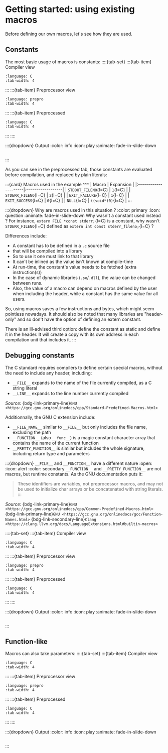 # Getting started: using existing macros

Before defining our own macros, let's see how they are used.

## Constants

The most basic usage of macros is constants:
::::{tab-set}
:::{tab-item} Compiler view
```{literalinclude} ../samples/02_constants.c
:language: C
:tab-width: 4
```
:::
:::{tab-item} Preprocessor view
```{literalinclude} ../samples/02_constants.c
:language: prepro
:tab-width: 4
```
:::
:::{tab-item} Preprocessed
```{literalinclude} ../preprocessed/02_constants.i
:language: C
:tab-width: 4
```
:::
::::

:::{dropdown} Output
:color: info
:icon: play
:animate: fade-in-slide-down
```{include} ../outputs/02_constants.txt
```
:::

As you can see in the preprocessed tab, those constants are evaluated before compilation, and replaced by plain literals:

:::{card}
Macros used in the example
^^^
| Macro                | Expansion         |
|:---------------------|:------------------|
| `STDOUT_FILENO`{l=C} | `1`{l=C}          |
| `STDERR_FILENO`{l=C} | `2`{l=C}          |
| `EXIT_FAILURE`{l=C}  | `1`{l=C}          |
| `EXIT_SUCCESS`{l=C}  | `0`{l=C}          |
| `NULL`{l=C}          | `((void*)0)`{l=C} |
:::

:::{dropdown} Why are macros used in this situation ?
:color: primary
:icon: question
:animate: fade-in-slide-down
Why wasn't a constant used instead ? For instance, `extern FILE *const stderr;`{l=C} is a constant, why wasn't `STDERR_FILENO`{l=C} defined as `extern int const stderr_fileno;`{l=C} ?

Differences include:
 * A constant has to be defined in a `.c` source file
 * that will be compiled into a library
 * So to use it one must link to that library
 * It can't be inlined as the value isn't known at compile-time
 * At run-time, the constant's value needs to be fetched (extra instruction(s))
 * In the case of dynamic libraries (`.so`/`.dll`), the value can be changed between runs.
 * Also, the value of a macro can depend on macros defined by the user when including the header, while a constant has the same value for all users.

So, using macros saves a few instructions and bytes, which might seem pointless nowadays. It should also be noted that many libraries are "header-only" and so don't have the option of defining an extern constant.

There is an ill-advised third option: define the constant as static and define it in the header. It will create a copy with its own address in each compilation unit that includes it.
:::

## Debugging constants

The C standard requires compilers to define certain special macros, without the need to include any header, including:

- `__FILE__` expands to the name of the file currently compiled, as a C string literal
- `__LINE__` expands to the line number currently compiled

_Source_: {bdg-link-primary-line}`GNU <https://gcc.gnu.org/onlinedocs/cpp/Standard-Predefined-Macros.html>`

Additionnally, the GNU C extension include:
- `__FILE_NAME__` similar to `__FILE__` but only includes the file name, excluding the path
- `__FUNCTION__` (also `__func__`) is a magic constant character array that contains the name of the current function
- `__PRETTY_FUNCTION__` is similar but includes the whole signature, including return type and parameters

:::{dropdown} `__FILE__` and `__FUNCTION__` have a different nature
:open:
:icon: alert
:color: secondary
`__FUNCTION__` and `__PRETTY_FUNCTION__` are not macros, but runtime constants. As the GNU documentation puts it:
> These identifiers are variables, not preprocessor macros, and may not be used to initialize char arrays or be concatenated with string literals.
:::

_Source_: {bdg-link-primary-line}`GNU <https://gcc.gnu.org/onlinedocs/cpp/Common-Predefined-Macros.html>`
{bdg-link-primary-line}`GNU <https://gcc.gnu.org/onlinedocs/gcc/Function-Names.html>`
{bdg-link-secondary-line}`Clang <https://clang.llvm.org/docs/LanguageExtensions.html#builtin-macros>`


::::{tab-set}
:::{tab-item} Compiler view
```{literalinclude} ../samples/02_debug.c
:language: C
:tab-width: 4
```
:::
:::{tab-item} Preprocessor view
```{literalinclude} ../samples/02_debug.c
:language: prepro
:tab-width: 4
```
:::
:::{tab-item} Preprocessed
```{literalinclude} ../preprocessed/02_debug.i
:language: C
:tab-width: 4
```
:::
::::

:::{dropdown} Output
:color: info
:icon: play
:animate: fade-in-slide-down
```{literalinclude} ../outputs/02_debug.txt
```
:::

## Function-like

Macros can also take parameters:
::::{tab-set}
:::{tab-item} Compiler view
```{literalinclude} ../samples/02_functionlike.c
:language: C
:tab-width: 4
```
:::
:::{tab-item} Preprocessor view
```{literalinclude} ../samples/02_functionlike.c
:language: prepro
:tab-width: 4
```
:::
:::{tab-item} Preprocessed
```{literalinclude} ../preprocessed/02_functionlike.i
:language: C
:tab-width: 4
```
:::
::::

:::{dropdown} Output
:color: info
:icon: play
:animate: fade-in-slide-down
```{include} ../outputs/02_functionlike.txt
```
:::
